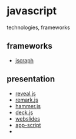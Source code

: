 # javascript
technologies, frameworks

## frameworks
* [jscraph](https://jsxgraph.uni-bayreuth.de/wp/) 

## presentation
* [reveal.js](https://revealjs.com/#/)  
* [remark.js](https://remarkjs.com/#1)  
* [hammer.js](https://hammerjs.github.io/)
* [deck.js](http://imakewebthings.com/deck.js/)
* [webslides](https://webslides.tv/#slide=1)
* [app-script](https://developers.google.com/apps-script/guides/slides)
* []()
